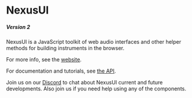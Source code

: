 # NexusUI

##### Version 2

NexusUI is a JavaScript toolkit of web audio interfaces and other helper methods for building instruments in the browser.

For more info, see the [website](http://nexus-js.github.io/ui/).

For documentation and tutorials, see [the API](http://nexus-js.github.io/ui/api/).

Join us on our [Discord](https://discord.gg/gFMXnyK) to chat about NexusUI current and future developments. Also join us if you need help using any of the components.
